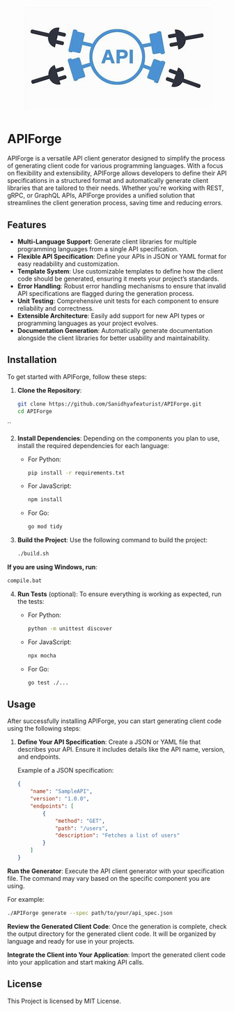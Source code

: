 
<h1 align="center">
 <img src="OIP.jpeg" />
</h1>

# APIForge

APIForge is a versatile API client generator designed to simplify the process of generating client code for various programming languages. With a focus on flexibility and extensibility, APIForge allows developers to define their API specifications in a structured format and automatically generate client libraries that are tailored to their needs. Whether you're working with REST, gRPC, or GraphQL APIs, APIForge provides a unified solution that streamlines the client generation process, saving time and reducing errors.


## Features

- **Multi-Language Support**: Generate client libraries for multiple programming languages from a single API specification.
- **Flexible API Specification**: Define your APIs in JSON or YAML format for easy readability and customization.
- **Template System**: Use customizable templates to define how the client code should be generated, ensuring it meets your project’s standards.
- **Error Handling**: Robust error handling mechanisms to ensure that invalid API specifications are flagged during the generation process.
- **Unit Testing**: Comprehensive unit tests for each component to ensure reliability and correctness.
- **Extensible Architecture**: Easily add support for new API types or programming languages as your project evolves.
- **Documentation Generation**: Automatically generate documentation alongside the client libraries for better usability and maintainability.

## Installation

To get started with APIForge, follow these steps:

1. **Clone the Repository**:
   ```bash
   git clone https://github.com/Sanidhyafeaturist/APIForge.git
   cd APIForge
``

2. **Install Dependencies**:
   Depending on the components you plan to use, install the required dependencies for each language:

   - For Python:
     ```bash
     pip install -r requirements.txt
     ```

   - For JavaScript:
     ```bash
     npm install
     ```

   - For Go:
     ```bash
     go mod tidy
     ```
3. **Build the Project**:
   Use the following command to build the project:
   ```bash
   ./build.sh


**If you are using Windows, run**:
```bash
compile.bat
```

4. **Run Tests** (optional):
   To ensure everything is working as expected, run the tests:

   - For Python:
     ```bash
     python -m unittest discover
     ```

   - For JavaScript:
     ```bash
     npx mocha
     ```

   - For Go:
     ```bash
     go test ./...
     ```
## Usage

After successfully installing APIForge, you can start generating client code using the following steps:

1. **Define Your API Specification**:
   Create a JSON or YAML file that describes your API. Ensure it includes details like the API name, version, and endpoints.

   Example of a JSON specification:
   ```json
   {
       "name": "SampleAPI",
       "version": "1.0.0",
       "endpoints": [
           {
               "method": "GET",
               "path": "/users",
               "description": "Fetches a list of users"
           }
       ]
   }


**Run the Generator**: 
Execute the API client generator with your specification file. The command may vary based on the specific component you are using.

For example:

```bash
./APIForge generate --spec path/to/your/api_spec.json
```

**Review the Generated Client Code**: 
Once the generation is complete, check the output directory for the generated client code. It will be organized by language and ready for use in your projects.

**Integrate the Client into Your Application**: 
Import the generated client code into your application and start making API calls.

## License
This Project is licensed by MIT License.
